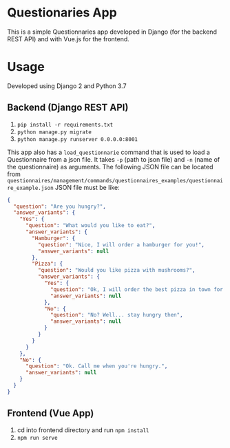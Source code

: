# Questionaries App
This is a simple Questionnaries app developed in Django (for the backend REST API) and with Vue.js for the frontend.


# Usage
Developed using Django 2 and Python 3.7 
## Backend (Django REST API)
1. ```pip install -r requirements.txt```
2. ```python manage.py migrate```
3. ```python manage.py runserver 0.0.0.0:8001```

This app also has a `load_questionnarie` command that is used to load a Questionnaire from a json file.
It takes `-p` (path to json file) and `-n` (name of the questionnaire) as arguments.
The following JSON file can be located from `questionnaires/management/commands/questionnaires_examples/questionnaire_example.json`
JSON file must be like:

```json
{
  "question": "Are you hungry?",
  "answer_variants": {
    "Yes": {
      "question": "What would you like to eat?",
      "answer_variants": {
        "Hamburger": {
          "question": "Nice, I will order a hamburger for you!",
          "answer_variants": null
        },
        "Pizza": {
          "question": "Would you like pizza with mushrooms?",
          "answer_variants": {
            "Yes": {
              "question": "Ok, I will order the best pizza in town for you",
              "answer_variants": null
            },
            "No": {
              "question": "No? Well... stay hungry then",
              "answer_variants": null
            }
          }
        }
      }
    },
    "No": {
      "question": "Ok. Call me when you're hungry.",
      "answer_variants": null
    }
  }
}
```


## Frontend (Vue App)
1. cd into frontend directory and run ```npm install```
2. ```npm run serve```